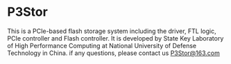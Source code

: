 # P3Stor
This is a PCIe-based flash storage system including the driver, FTL logic, PCIe controller and Flash controller.
It is developed by State Key Laboratory of High Performance Computing at National University of Defense Technology in China.
if any questions, please contact us P3Stor@163.com
